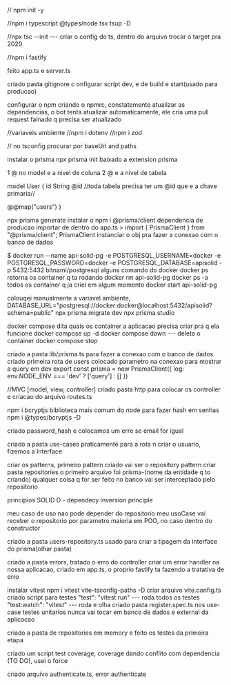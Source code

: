 // npm init -y 

//npm i typescript @types/node tsx tsup -D

//npx tsc --init --- criar o config do ts, dentro do arquivo trocar o target pra 2020

//npm i fastify

feito app.ts e server.ts

criado pasta gitignore
c
onfigurar script dev, e de build e start(usado para producao)

configurar o npm criando o npmrc, constatemente atualizar as dependencias, o bot tenta atualizar automaticamente, ele cria uma pull request falnado q precisa ser atualizado

//variaveis ambiente
//npm i dotenv
//npm i zod

// no tsconfig procurar por baseUrl and paths

instalar o prisma
npx prisma init
baixado a extension prisma

1 @ no model e a nivel de coluna
2 @ e a nivel de tabela

model User {
  id String @id //toda tabela precisa ter um @id que e a chave primaria//

  @@map("users")
}

npx prisma generate
instalar o npm i @prisma/client dependencia de producao
importar de dentro do app.ts > import { PrismaClient } from "@prisma/client";
PrismaClient instanciar o obj pra fazer a conexao com o banco de dados

$ docker run --name api-solid-pg -e POSTGRESQL_USERNAME=docker  -e POSTGRESQL_PASSWORD=docker -e POSTGRESQL_DATABASE=apisolid -p 5432:5432 bitnami/postgresql
alguns comando do docker
docker ps retorna os container q ta rodando
docker rm api-solid-pg
docker ps -a todos os container q ja criei em algum momento
docker start api-solid-pg

colouqei manualmente a variavel ambiente, DATABASE_URL="postgresql://docker:docker@localhost:5432/apisolid?schema=public"
npx prisma migrate dev
npx prisma studio

docker compose dita quais os container a aplicacao precisa criar pra q ela funcione
docker compose up -d
docker compose down --- deleta o container
docker compose stop

criado a pasta lib/prisma.ts para fazer a conexao com o banco de dados
criado primeira rota de users 
colocado parametro na conexao para mostrar a query em dev 
export const prisma = new PrismaClient({
    log: env.NODE_ENV === 'dev' ? ['query'] : []
})


//MVC [model, view, controller]
criado pasta http para colocar os controller e criacao do arquivo routes.ts

npm i bcryptjs biblioteca mais comum do node para fazer hash em senhas
npm i @types/bcryptjs -D

criado password_hash e colocamos um erro se email for igual

criado a pasta use-cases praticamente para a rota n criar o usuario, fizemos a Interface

criar os patterns, primeiro pattern criado vai ser o repository pattern
criar pasta repositories
o primeiro arquivo foi prisma-(nome da entidade q to criando)
qualquer coisa q for ser feito no banco vai ser interceptado pelo repositorio

principios SOLID
D - dependecy inversion principle

meu caso de uso nao pode depender do repositorio
meu usoCase vai receber o repositorio por parametro maioria em POO, no caso dentro do constructor

criado a pasta users-repository.ts
usado para criar a tipagem da interface do prisma(olhar pasta)

criado a pasta errors, tratado o erro do controller
criar um error handler na nossa aplicacao, criado em app.ts, o proprio fastify ta fazendo a tratativa de erro

instalar vitest
npm i vitest vite-tsconfig-paths -D
criar arquivo vite.config.ts
criado script para testes
"test": "vitest run" --- roda todos os testes
"test:watch": "vitest" --- roda e olha
criado pasta register.spec.ts nos use-case
testes unitarios nunca vai tocar em banco de dados e external da aplicacao

criado a pasta de repositories em memory
e feito os testes da primeira etapa

criado um script test coverage, coverage dando conflito com dependencia (TO DO), usei o force

criado arquivo authenticate.ts, error authenticate









